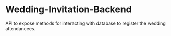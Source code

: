# Wedding-Invitation-Backend
API to expose methods for interacting with database to register the wedding attendancees.